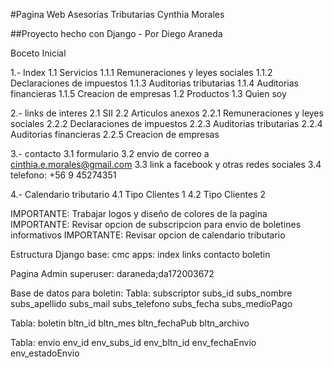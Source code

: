 #Pagina Web Asesorías Tributarias Cynthia Morales

##Proyecto hecho con Django - Por Diego Araneda

Boceto Inicial

1.- Index
 1.1 Servicios
 	1.1.1 Remuneraciones y leyes sociales
 	1.1.2 Declaraciones de impuestos
 	1.1.3 Auditorias tributarias
 	1.1.4 Auditorias financieras
 	1.1.5 Creacion de empresas
 1.2 Productos
 1.3 Quien soy

2.- links de interes
 2.1 SII
 2.2 Articulos anexos
 	2.2.1 Remuneraciones y leyes sociales
 	2.2.2 Declaraciones de impuestos
 	2.2.3 Auditorias tributarias
 	2.2.4 Auditorias financieras
 	2.2.5 Creacion de empresas

3.- contacto
 3.1 formulario
 3.2 envio de correo a cinthia.e.morales@gmail.com
 3.3 link a facebook y otras redes sociales
 3.4 telefono: +56 9 45274351

4.- Calendario tributario
 4.1 Tipo Clientes 1
 4.2 Tipo Clientes 2

IMPORTANTE: Trabajar logos y diseño de colores de la pagina
IMPORTANTE: Revisar opcion de subscripcion para envio de boletines informativos
IMPORTANTE: Revisar opcion de calendario tributario


Estructura Django
base: cmc
apps:
	index
	links
	contacto
	boletin

Pagina Admin
superuser: daraneda;da172003672



Base de datos para boletin:
Tabla: subscriptor
	subs_id
	subs_nombre
	subs_apellido
	subs_mail
	subs_telefono
	subs_fecha
	subs_medioPago

Tabla: boletin
	bltn_id
	bltn_mes
	bltn_fechaPub
	bltn_archivo

Tabla: envio
	env_id
	env_subs_id
	env_bltn_id
	env_fechaEnvio
	env_estadoEnvio